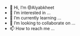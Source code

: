 - 👋 Hi, I’m @Alyabkheet
- 👀 I’m interested in ...
- 🌱 I’m currently learning ...
- 💞️ I’m looking to collaborate on ...
- 📫 How to reach me ...

<!---
Alyabkheet/Alyabkheet is a ✨ special ✨ repository because its `README.md` (this file) appears on your GitHub profile.
You can click the Preview link to take a look at your changes.
--->
